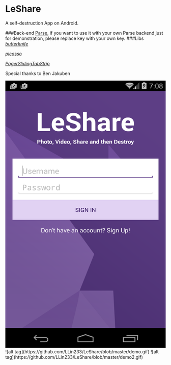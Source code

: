 # LeShare
A self-destruction App on Android.

###Back-end
[Parse](https://parse.com/), if you want to use it with your own Parse backend just for demonstration, please replace key with your own key.
###Libs
[*butterknife*](https://github.com/JakeWharton/butterknife)

[*picasso*](https://github.com/square/picasso)

[*PagerSlidingTabStrip*](https://github.com/astuetz/PagerSlidingTabStrip)

Special thanks to Ben Jakuben

<img src="https://github.com/LLin233/LeShare/blob/master/Login.png" alt="login page" height="838" width="516">
![alt tag](https://github.com/LLin233/LeShare/blob/master/demo.gif)
![alt tag](https://github.com/LLin233/LeShare/blob/master/demo2.gif)




